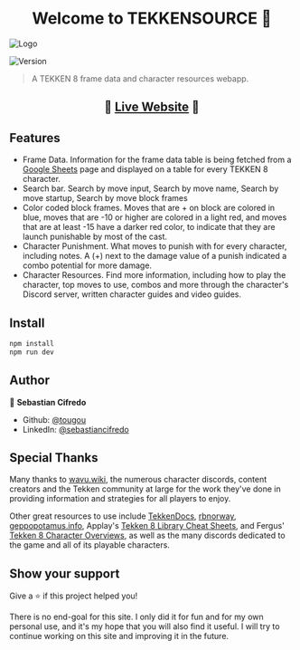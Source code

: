 <h1 align="center">Welcome to TEKKENSOURCE 👋</h1>
<img alt="Logo" src="tekken8framedata-project\public\assets\t8s-logo2.png">
<p>
  <img alt="Version" src="https://img.shields.io/badge/version-1.1-blue.svg?cacheSeconds=2592000" />
</p>

> A TEKKEN 8 frame data and character resources webapp.

<h2 align="center">👊 <a href="https://tekken-source.vercel.app/">Live Website</a> 👊</h2>

## Features
* Frame Data. Information for the frame data table is being fetched from a <a href="https://docs.google.com/spreadsheets/d/1IDC11ShZjpo6p5k8kV24T-jumjY27oQZlwvKr_lb4iM/edit?gid=1132769394#gid=1132769394">Google Sheets<a> page and displayed on a table for every TEKKEN 8 character.
* Search bar. Search by move input, Search by move name, Search by move startup, Search by move block frames
* Color coded block frames. Moves that are + on block are colored in blue, moves that are -10 or higher are colored in a light red, and moves that are at least -15 have a darker red color, to indicate that they are launch punishable by most of the cast.
* Character Punishment. What moves to punish with for every character, including notes. A (+) next to the damage value of a punish indicated a combo potential for more damage.
* Character Resources. Find more information, including how to play the character, top moves to use, combos and more through the character's Discord server, written character guides and video guides.


## Install

```sh
npm install
npm run dev
```

## Author

👤 **Sebastian Cifredo**

* Github: [@tougou](https://github.com/tougou)
* LinkedIn: [@sebastiancifredo](https://www.linkedin.com/in/sebastiancifredo/)

## Special Thanks
Many thanks to <a href="https://wavu.wiki/t/Main_Page">wavu.wiki</a>, the numerous character discords, content creators and the Tekken community at large for the work they've done in providing information and strategies for all players to enjoy.

Other great resources to use include <a href="https://tekkendocs.com/">TekkenDocs</a>, <a href="https://rbnorway.org/T8-frame-data/">rbnorway</a>, <a href="https://geppopotamus.info/game/tekken8/index.htm">geppopotamus.info</a>, Applay's <a href="https://docs.google.com/spreadsheets/d/e/2PACX-1vTsgbCJNSTKajMNlJvQleJOl0eTiEcV-PbeU0obDg1lsSqmz0lTtcD2k6NzfTPt7Db9Ua2dz1o_34Sv/pubhtml">Tekken 8 Library Cheat Sheets</a>, and Fergus' <a href="https://docs.google.com/document/d/1CG-ZUE6EqqQk7QSfc1feddeS8411f8t38EMFQ1Le9Cc/edit#heading=h.mrh2dzv4qq1k">Tekken 8 Character Overviews</a>, as well as the many discords dedicated to the game and all of its playable characters.

## Show your support

Give a ⭐️ if this project helped you!

There is no end-goal for this site. I only did it for fun and for my own personal use, and it's my hope that you will also find it useful. I will try to continue working on this site and improving it in the future.